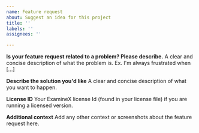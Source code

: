 ```yaml
---
name: Feature request
about: Suggest an idea for this project
title: ''
labels: ''
assignees: ''

---
```


**Is your feature request related to a problem? Please describe.**
A clear and concise description of what the problem is. Ex. I'm always frustrated when [...]

**Describe the solution you'd like**
A clear and concise description of what you want to happen.

**License ID**
Your ExamineX license Id (found in your license file) if you are running a licensed version.

**Additional context**
Add any other context or screenshots about the feature request here.

